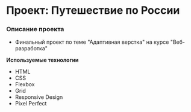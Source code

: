 # Проект: Путешествие по России

### Описание проекта

- Финальный проект по теме "Адаптивная верстка" на курсе "Веб-разработка"

**Используемые технологии**

- HTML
- CSS
- Flexbox
- Grid
- Responsive Design
- Pixel Perfect
